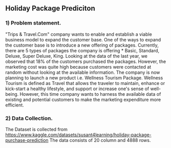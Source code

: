 ## Holiday Package Prediciton

### 1) Problem statement.
"Trips & Travel.Com" company wants to enable and establish a viable business model to expand the customer base.
One of the ways to expand the customer base is to introduce a new offering of packages. Currently, there are 5 types of packages the company is offering * Basic, Standard, Deluxe, Super Deluxe, King. Looking at the data of the last year, we observed that 18% of the customers purchased the packages. However, the marketing cost was quite high because customers were contacted at random without looking at the available information.
The company is now planning to launch a new product i.e. Wellness Tourism Package. Wellness Tourism is defined as Travel that allows the traveler to maintain, enhance or kick-start a healthy lifestyle, and support or increase one's sense of well-being.
However, this time company wants to harness the available data of existing and potential customers to make the marketing expenditure more efficient.
### 2) Data Collection.
The Dataset is collected from https://www.kaggle.com/datasets/susant4learning/holiday-package-purchase-prediction
The data consists of 20 column and 4888 rows.